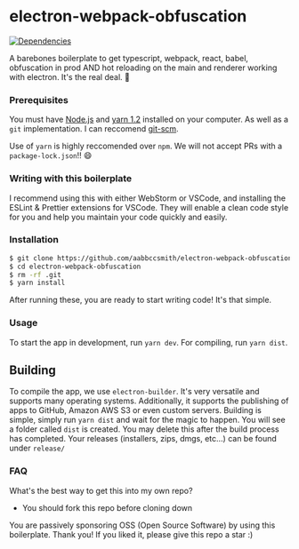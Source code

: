 # electron-webpack-obfuscation

[![Dependencies](https://david-dm.org/aabbccsmith/electron-webpack-obfuscation.svg)](https://david-dm.org/aabbccsmith/electron-webpack-obfuscation)

A barebones boilerplate to get typescript, webpack, react, babel, obfuscation in prod AND hot reloading on the main and renderer working with electron. It's the real deal. :tada:

### Prerequisites

You must have [Node.js](https://nodejs.org/en/) and [yarn 1.2](https://github.com/yarnpkg/yarn) installed on your computer. As well as a `git` implementation. I can reccomend [git-scm](https://git-scm.com/downloads).

Use of `yarn` is highly reccomended over `npm`. We will not accept PRs with a `package-lock.json`!! :smile:

### Writing with this boilerplate

I recommend using this with either WebStorm or VSCode, and installing the ESLint & Prettier extensions for VSCode. They will enable a clean code style for you and help you maintain your code quickly and easily.

### Installation

```bash
$ git clone https://github.com/aabbccsmith/electron-webpack-obfuscation
$ cd electron-webpack-obfuscation
$ rm -rf .git
$ yarn install
```

After running these, you are ready to start writing code! It's that simple.

### Usage

To start the app in development, run `yarn dev`. For compiling, run `yarn dist`.

## Building

To compile the app, we use `electron-builder`. It's very versatile and supports many operating systems. Additionally, it supports the publishing of apps to GitHub, Amazon AWS S3 or even custom servers.
Building is simple, simply run `yarn dist` and wait for the magic to happen. You will see a folder called `dist` is created. You may delete this after the build process has completed. Your releases (installers, zips, dmgs, etc...) can be found under `release/`

### FAQ

What's the best way to get this into my own repo?

- You should fork this repo before cloning down

You are passively sponsoring OSS (Open Source Software) by using this boilerplate. Thank you! If you liked it, please give this repo a star :)
